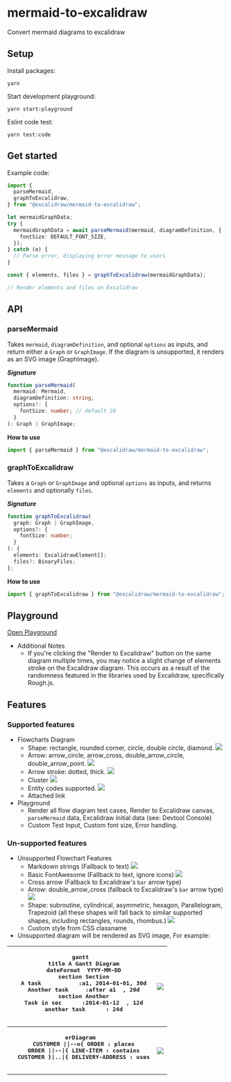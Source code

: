 # mermaid-to-excalidraw

Convert mermaid diagrams to excalidraw

## Setup

Install packages:

```
yarn
```

Start development playground:

```
yarn start:playground
```

Eslint code test:

```
yarn test:code
```

## Get started

Example code:

```ts
import {
  parseMermaid,
  graphToExcalidraw,
} from "@excalidraw/mermaid-to-excalidraw";

let mermaidGraphData;
try {
  mermaidGraphData = await parseMermaid(mermaid, diagramDefinition, {
    fontSize: DEFAULT_FONT_SIZE,
  });
} catch (e) {
  // Parse error, displaying error message to users
}

const { elements, files } = graphToExcalidraw(mermaidGraphData);

// Render elements and files on Excalidraw
```

## API

### parseMermaid

Takes `mermaid`, `diagramDefinition`, and optional `options` as inputs, and return either a `Graph` or `GraphImage`. If the diagram is unsupported, it renders as an SVG image (GraphImage).

**_Signature_**

```ts
function parseMermaid(
  mermaid: Mermaid,
  diagramDefinition: string,
  options?: {
    fontSize: number; // default 20
  }
): Graph | GraphImage;
```

**How to use**

```ts
import { parseMermaid } from "@excalidraw/mermaid-to-excalidraw";
```

### graphToExcalidraw

Takes a `Graph` or `GraphImage` and optional `options` as inputs, and returns `elements` and optionally `files`.

**_Signature_**

```ts
function graphToExcalidraw(
  graph: Graph | GraphImage,
  options?: {
    fontSize: number;
  }
): {
  elements: ExcalidrawElement[];
  files?: BinaryFiles;
};
```

**How to use**

```ts
import { graphToExcalidraw } from "@excalidraw/mermaid-to-excalidraw";
```

## Playground

[Open Playground](https://mermaid-to-excalidraw.vercel.app)

- Additional Notes
  - If you're clicking the "Render to Excalidraw" button on the same diagram multiple times, you may notice a slight change of elements stroke on the Excalidraw diagram. This occurs as a result of the randomness featured in the libraries used by Excalidraw, specifically Rough.js.

## Features

### Supported features

- Flowcharts Diagram
  - Shape: rectangle, rounded corner, circle, double circle, diamond.
    ![](./images/example-shape.png)
  - Arrow: arrow_circle, arrow_cross, double_arrow_circle, double_arrow_point.
    ![](./images/example-arrow-type.png)
  - Arrow stroke: dotted, thick.
    ![](./images/example-arrow-style.png)
  - Cluster
    ![](./images/example-cluster.png)
  - Entity codes supported.
    ![](./images/example-entity-code.png)
  - Attached link
- Playground
  - Render all flow diagram test cases, Render to Excalidraw canvas, `parseMermaid` data, Excalidraw initial data (see: Devtool Console)
  - Custom Test Input, Custom font size, Error handling.

### Un-supported features

- Unsupported Flowchart Features
  - Markdown strings (Fallback to text)
    ![](./images/unsupported/markdown.png)
  - Basic FontAwesome (Fallback to text, ignore icons)
    ![](./images/unsupported/fontawesome.png)
  - Cross arrow (Fallback to Excalidraw's `bar` arrow type)
  - Arrow: double_arrow_cross (fallback to Excalidraw's `bar` arrow type)
    ![](./images/unsupported/cross-arrow.png)
  - Shape: subroutine, cylindrical, asymmetric, hexagon, Parallelogram, Trapezoid (all these shapes will fall back to similar supported shapes, including rectangles, rounds, rhombus.)
    ![](./images/unsupported/shapes.png)
  - Custom style from CSS classname
- Unsupported diagram will be rendered as SVG image, For example:
<table>
  <tr>
    <th>
      <pre>
gantt
  title A Gantt Diagram
  dateFormat  YYYY-MM-DD
  section Section
  A task           :a1, 2014-01-01, 30d
  Another task     :after a1  , 20d
  section Another
  Task in sec      :2014-01-12  , 12d
  another task      : 24d
      </pre>
    </th>
    <th>
       <img src="./images/unsupported/gantt.png"/>
    </th>
  </tr>
  <tr>
    <th>
      <pre>
erDiagram
  CUSTOMER ||--o{ ORDER : places
  ORDER ||--|{ LINE-ITEM : contains
  CUSTOMER }|..|{ DELIVERY-ADDRESS : uses
      </pre>
    </th>
    <th>
       <img src="./images/unsupported/erdiagram.png"/>
    </th>
  </tr>
</table>
